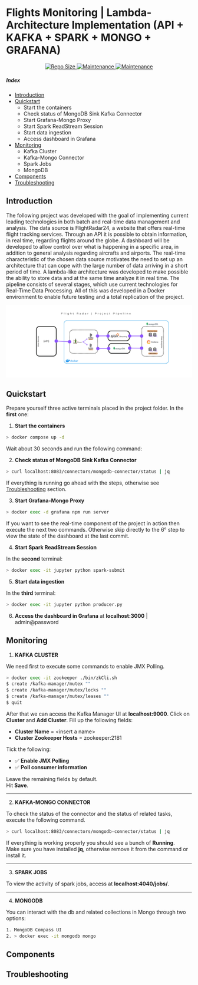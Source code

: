# Flights Monitoring | Lambda-Architecture Implementation (API + KAFKA + SPARK + MONGO + GRAFANA)

<p align="center">
  <a href="">
    <img alt="Repo Size" src="https://img.shields.io/github/repo-size/lorenzotrcnl/flights-monitoring" target="_blank" />
  </a>
  
  <a href="">
    <img alt="Maintenance" src="https://img.shields.io/maintenance/yes/2022" target="_blank" />
  </a>
  
  <a href="">
    <img alt="Maintenance" src="https://img.shields.io/github/contributors/lorenzotrcnl/flights-monitoring" target="_blank" />
  </a>  
</p>

##### Index

* [Introduction](#intro)
* [Quickstart](#usage)
    * Start the containers
    * Check status of MongoDB Sink Kafka Connector
    * Start Grafana-Mongo Proxy
    * Start Spark ReadStream Session
    * Start data ingestion
    * Access dashboard in Grafana
* [Monitoring](#monitoring)
    * Kafka Cluster
    * Kafka-Mongo Connector
    * Spark Jobs
    * MongoDB
* [Components](#components)
* [Troubleshooting](#trouble)

<a name="intro"></a>

## Introduction

The following project was developed with the goal of implementing current leading technologies in both batch and real-time data management and analysis. The data source is FlightRadar24, a website that offers real-time flight tracking services. Through an API it is possible to obtain information, in real time, regarding flights around the globe. A dashboard will be developed to allow control over what is happening in a specific area, in addition to general analysis regarding aircrafts and airports.
The real-time characteristic of the chosen data source motivates the need to set up an architecture that can cope with the large number of data arriving in a short period of time. A lambda-like architecture was developed to make possible the ability to store data and at the same time analyze it in real time. The pipeline consists of several stages, which use current technologies for Real-Time Data Processing.
All of this was developed in a Docker environment to enable future testing and a total replication of the project.

<img src="project_pipeline.png" alt="demo"/>

<a name="usage"></a>

## Quickstart

Prepare yourself three active terminals placed in the project folder.
In the **first** one:

1. **Start the containers**

``` sh
> docker compose up -d
```

Wait about 30 seconds and run the following command:

2. **Check status of MongoDB Sink Kafka Connector**

``` sh
> curl localhost:8083/connectors/mongodb-connector/status | jq
```

If everything is running go ahead with the steps, otherwise see [Troubleshooting](#trouble) section.

3. **Start Grafana-Mongo Proxy**

``` sh
> docker exec -d grafana npm run server
```
  
If you want to see the real-time component of the project in action then execute the next two commands. Otherwise skip directly to the 6° step to view the state of the dashboard at the last commit.  
  
4. **Start Spark ReadStream Session**

In the **second** terminal:  
``` sh
> docker exec -it jupyter python spark-submit
```
  
5. **Start data ingestion**

In the **third** terminal:  
``` sh
> docker exec -it jupyter python producer.py
```
  
6. **Access the dashboard in Grafana** at **localhost:3000** \| admin@password

<a name="monitoring"></a>

## Monitoring

1. **KAFKA CLUSTER**

We need first to execute some commands to enable JMX Polling.

``` sh
> docker exec -it zookeeper ./bin/zkCli.sh
$ create /kafka-manager/mutex ""
$ create /kafka-manager/mutex/locks ""
$ create /kafka-manager/mutex/leases ""
$ quit
```

After that we can access the Kafka Manager UI at **localhost:9000**.
Click on **Cluster** and **Add Cluster**.
Fill up the following fields:

* **Cluster Name** = \<insert a name>
* **Cluster Zookeeper Hosts** = zookeeper:2181
  
Tick the following:  

* ✅ **Enable JMX Polling**
* ✅ **Poll consumer information**
  
Leave the remaining fields by default.  
Hit **Save**.  

- - -

2. **KAFKA-MONGO CONNECTOR**

To check the status of the connector and the status of related tasks, execute the following command.

``` sh
> curl localhost:8083/connectors/mongodb-connector/status | jq
```

If everything is working properly you should see a bunch of **Running**.  
Make sure you have installed **jq**, otherwise remove it from the command or install it.

- - -

3. **SPARK JOBS**

To view the activity of spark jobs, access at **localhost:4040/jobs/**.
  
- - -

4. **MONGODB**

You can interact with the db and related collections in Mongo through two options:

``` sh
1. MongoDB Compass UI
2. > docker exec -it mongodb mongo
```

<a name="components"></a>

## Components

<a name="trouble"></a>

## Troubleshooting
